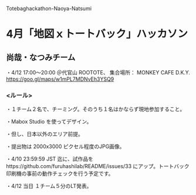Totebaghackathon-Naoya-Natsumi
# 4月「地図ｘトートバック」ハッカソン

## 尚哉・なつみチーム

・4/12 17:00〜20:00 ＠代官山 ROOTOTE、
集合場所： MONKEY CAFE D.K.Y. https://goo.gl/maps/w1mPL7MDNvEh3YSQ9


### <ルール>

・１チーム２名で、チーミング。そのうち１名はかならず現地参加すること。

・Mabox Studio を使ってデザイン。

・但し、日本以外のエリア前提。

・提出物は 2000x3000 ピクセル程度のJPG画像。

・4/10 23:59:59 JST 迄に、試作品をhttps://github.com/furuhashilab/README/issues/33 にアップ。トートバック印刷機の事前の動作チェックを行う予定です。

・4/12 当日 １チーム５分のLT発表。
